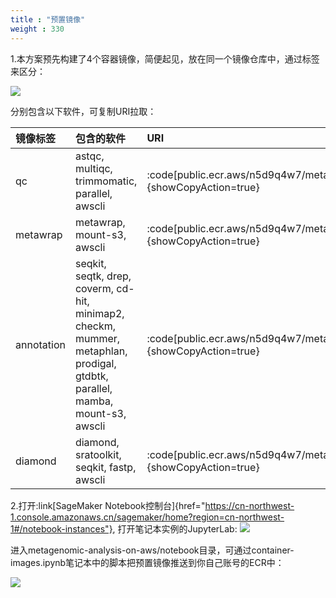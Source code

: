 ```yaml
---
title : "预置镜像"
weight : 330
---
```


1.本方案预先构建了4个容器镜像，简便起见，放在同一个镜像仓库中，通过标签来区分：

![](/static/container-images.png)

分别包含以下软件，可复制URI拉取：

|镜像标签|包含的软件|URI|
|:-|:-|:-|
|qc|astqc, multiqc, trimmomatic, parallel, awscli|:code[public.ecr.aws/n5d9q4w7/metagenomic:qc]{showCopyAction=true}|
|metawrap|metawrap, mount-s3, awscli|:code[public.ecr.aws/n5d9q4w7/metagenomic:metawrap]{showCopyAction=true}|
|annotation|seqkit, seqtk, drep, coverm, cd-hit, minimap2, checkm, mummer, metaphlan, prodigal, gtdbtk, parallel, mamba, mount-s3, awscli|:code[public.ecr.aws/n5d9q4w7/metagenomic:annotation]{showCopyAction=true}|
|diamond|diamond, sratoolkit, seqkit, fastp, awscli|:code[public.ecr.aws/n5d9q4w7/metagenomic:diamond]{showCopyAction=true}|

2.打开:link[SageMaker Notebook控制台]{href="https://cn-northwest-1.console.amazonaws.cn/sagemaker/home?region=cn-northwest-1#/notebook-instances"}, 打开笔记本实例的JupyterLab:
![](/static/notebook-console.png)

进入metagenomic-analysis-on-aws/notebook目录，可通过container-images.ipynb笔记本中的脚本把预置镜像推送到你自己账号的ECR中：

![](/static/notebook-container.png)